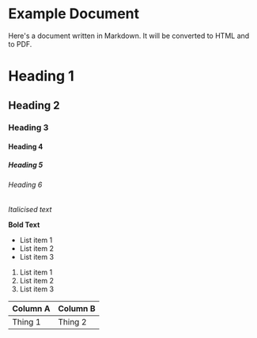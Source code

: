 # Example Document

Here's a document written in Markdown. It will be converted to HTML and to PDF.

# Heading 1

## Heading 2

### Heading 3

#### Heading 4

##### Heading 5

###### Heading 6

_Italicised text_

__Bold Text__

* List item 1    
* List item 2    
* List item 3    

1. List item 1    
2. List item 2    
3. List item 3    

| Column A | Column B |
| --- | --- |
| Thing 1 | Thing 2 |
